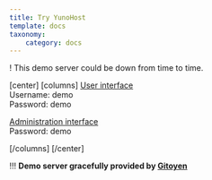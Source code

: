 ```yaml
---
title: Try YunoHost
template: docs
taxonomy:
    category: docs
---
```


! This demo server could be down from time to time.

[center]
[columns]
[<i class="fa fa-user"></i> User interface](https://demo.yunohost.org/?target=_blank&classes=btn,btn-lg,btn-success)  
Username: demo  
Password: demo

[<i class="fa fa-user"></i> Administration interface](https://demo.yunohost.org/yunohost/admin?target=_blank&classes=btn,btn-lg,btn-primary)  
Password: demo</p>
[/columns]
[/center]

!!! **Demo server gracefully provided by [Gitoyen](https://www.gitoyen.net?target=_blank)**
